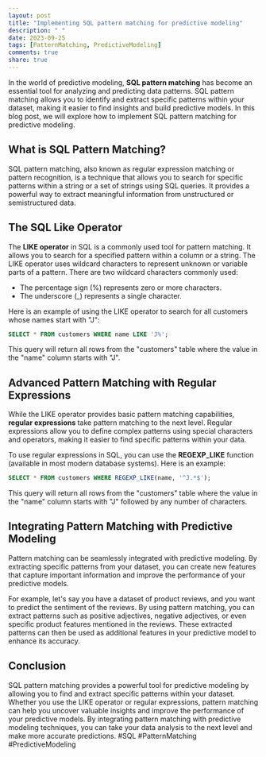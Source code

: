 ```yaml
---
layout: post
title: "Implementing SQL pattern matching for predictive modeling"
description: " "
date: 2023-09-25
tags: [PatternMatching, PredictiveModeling]
comments: true
share: true
---
```


In the world of predictive modeling, **SQL pattern matching** has become an essential tool for analyzing and predicting data patterns. SQL pattern matching allows you to identify and extract specific patterns within your dataset, making it easier to find insights and build predictive models. In this blog post, we will explore how to implement SQL pattern matching for predictive modeling.

## What is SQL Pattern Matching?

SQL pattern matching, also known as regular expression matching or pattern recognition, is a technique that allows you to search for specific patterns within a string or a set of strings using SQL queries. It provides a powerful way to extract meaningful information from unstructured or semistructured data.

## The SQL Like Operator

The **LIKE operator** in SQL is a commonly used tool for pattern matching. It allows you to search for a specified pattern within a column or a string. The LIKE operator uses wildcard characters to represent unknown or variable parts of a pattern. There are two wildcard characters commonly used:

- The percentage sign (%) represents zero or more characters.
- The underscore (_) represents a single character.

Here is an example of using the LIKE operator to search for all customers whose names start with "J":

```sql
SELECT * FROM customers WHERE name LIKE 'J%';
```

This query will return all rows from the "customers" table where the value in the "name" column starts with "J".

## Advanced Pattern Matching with Regular Expressions

While the LIKE operator provides basic pattern matching capabilities, **regular expressions** take pattern matching to the next level. Regular expressions allow you to define complex patterns using special characters and operators, making it easier to find specific patterns within your data.

To use regular expressions in SQL, you can use the **REGEXP_LIKE** function (available in most modern database systems). Here is an example:

```sql
SELECT * FROM customers WHERE REGEXP_LIKE(name, '^J.*$');
```

This query will return all rows from the "customers" table where the value in the "name" column starts with "J" followed by any number of characters.

## Integrating Pattern Matching with Predictive Modeling

Pattern matching can be seamlessly integrated with predictive modeling. By extracting specific patterns from your dataset, you can create new features that capture important information and improve the performance of your predictive models.

For example, let's say you have a dataset of product reviews, and you want to predict the sentiment of the reviews. By using pattern matching, you can extract patterns such as positive adjectives, negative adjectives, or even specific product features mentioned in the reviews. These extracted patterns can then be used as additional features in your predictive model to enhance its accuracy.

## Conclusion

SQL pattern matching provides a powerful tool for predictive modeling by allowing you to find and extract specific patterns within your dataset. Whether you use the LIKE operator or regular expressions, pattern matching can help you uncover valuable insights and improve the performance of your predictive models. By integrating pattern matching with predictive modeling techniques, you can take your data analysis to the next level and make more accurate predictions. #SQL #PatternMatching #PredictiveModeling